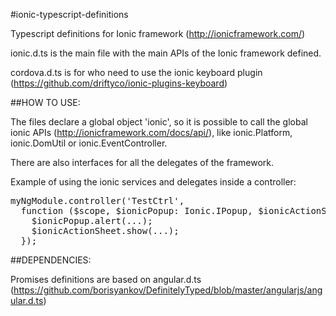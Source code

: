 #ionic-typescript-definitions

Typescript definitions for Ionic framework (http://ionicframework.com/)


ionic.d.ts is the main file with the main APIs of the Ionic framework defined.

cordova.d.ts is for who need to use the ionic keyboard plugin (https://github.com/driftyco/ionic-plugins-keyboard)


##HOW TO USE:

The files declare a global object 'ionic', so it is possible to call the global ionic APIs (http://ionicframework.com/docs/api/), like ionic.Platform, ionic.DomUtil or ionic.EventController.

There are also interfaces for all the delegates of the framework.

Example of using the ionic services and delegates inside a controller:

<pre>
myNgModule.controller('TestCtrl',
  function ($scope, $ionicPopup: Ionic.IPopup, $ionicActionSheet: Ionic.IActionSheet) {
    $ionicPopup.alert(...);
    $ionicActionSheet.show(...);
  });
</pre>


##DEPENDENCIES:

Promises definitions are based on angular.d.ts (https://github.com/borisyankov/DefinitelyTyped/blob/master/angularjs/angular.d.ts)
